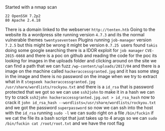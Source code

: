 Started with a nmap scan
```
22 OpenSSH 7.2p2
80 Apache 2.4.18
```
There is a domain linked to the webserver `http://tenten.htb` 
Going to the website its a wordpress site running version `4.7.3` and its the normal vulnerable themes `twentyseventeen` Plugins running `job-manager` version `7.2.5` but this might be wrong it might be version `0.7.25 `users found `takis` doing some google searching there is a IDOR exploit for `job manager` `CVE-2015-6668` and there is a poc on github and reading the code for the poc its looking for images in the uploads folder and clicking around on the site we can find a path that we can fuzz `/wp-content/uploads/2017/04` and there is a image on the machine called `hackeraccessgranted.jpg` and it has some steg in the image and there is no password on the image when we try to extract what in it `stegseek hackeraccessgranted.jpg /usr/share/wordlists/rockyou.txt` and there is a `id_rsa` that is password protected that we got so we can use `ssh2john` to make it in a hash we can try to crack `ssh2john hackeraccessgranted.jpg.out > id_rsa_hash` now to crack it `john id_rsa_hash --wordlists=/usr/share/wordlists/rockyou.txt` and we got the password `superpassword` so now we can ssh into the host with the `id_rsa` running `sudo -l` we can sudo right on a file `/bin/fuckin` if we cat the file its a bash script that just takes up to 4 arugs so we can `sudo /bin/fuckin cat /root/root.txt` and we have the root flag 